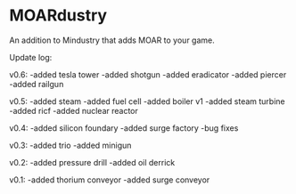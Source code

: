 # MOARdustry
An addition to Mindustry that adds MOAR to your game.

Update log:

v0.6: -added tesla tower -added shotgun -added eradicator -added piercer -added railgun

v0.5: -added steam -added fuel cell -added boiler v1 -added steam turbine -added ricf -added nuclear reactor

v0.4: -added silicon foundary -added surge factory -bug fixes

v0.3: -added trio -added minigun

v0.2: -added pressure drill -added oil derrick

v0.1: -added thorium conveyor -added surge conveyor
